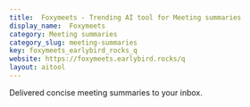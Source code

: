 ```yaml
---
title:  Foxymeets - Trending AI tool for Meeting summaries
display_name:  Foxymeets
category: Meeting summaries
category_slug: meeting-summaries
key: foxymeets_earlybird_rocks_q
website: https://foxymeets.earlybird.rocks/q
layout: aitool
---
```


Delivered concise meeting summaries to your inbox.
